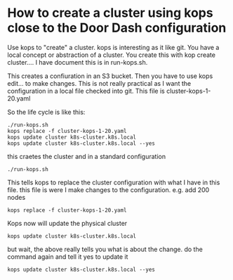 # How to create a cluster using kops close to the Door Dash configuration

Use kops to "create" a cluster.  kops is interesting as it like git.  You have a local concept or abstraction of a cluster.  You create this with kop create cluster....
I have document this is in run-kops.sh.

This creates a confiuration in an S3 bucket.  Then you have to use kops edit...  to make changes.  This is not really practical as I want the configuration in a local file checked into git.
This file is cluster-kops-1-20.yaml

So the life cycle is like this:
```
./run-kops.sh
kops replace -f cluster-kops-1-20.yaml
kops update cluster k8s-cluster.k8s.local
kops update cluster k8s-cluster.k8s.local --yes
```

this craetes the cluster and in a standard configuration

```./run-kops.sh```

This tells kops to replace the cluster configuration with what I have in this file.
this file is were I make changes to the configuration. e.g. add 200 nodes

```kops replace -f cluster-kops-1-20.yaml```

Kops now will update the physical cluster

```kops update cluster k8s-cluster.k8s.local```

but wait, the above really tells you what is about the change.
do the command again and tell it yes to update it

```kops update cluster k8s-cluster.k8s.local --yes```
